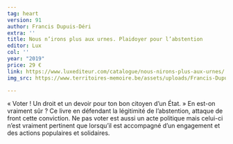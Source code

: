 ```yaml
---
tag: heart
version: 91
author: Francis Dupuis-Déri
extra: ''
title: Nous n’irons plus aux urnes. Plaidoyer pour l’abstention
editor: Lux
col: ''
year: "2019"
price: 29 €
link: https://www.luxediteur.com/catalogue/nous-nirons-plus-aux-urnes/
img_src: https://www.territoires-memoire.be/assets/uploads/Francis-Dupuis-Déri-Nous-n’irons-plus-aux-urnes.jpg

---
```

« Voter ! Un droit et un devoir pour ton bon citoyen d’un État. » En est-on vraiment sûr ? Ce livre en défendant la légitimité de l’abstention, attaque de front cette conviction. Ne pas voter est aussi un acte politique mais celui-ci n’est vraiment pertinent que lorsqu’il est accompagné d’un engagement et des actions populaires et solidaires.